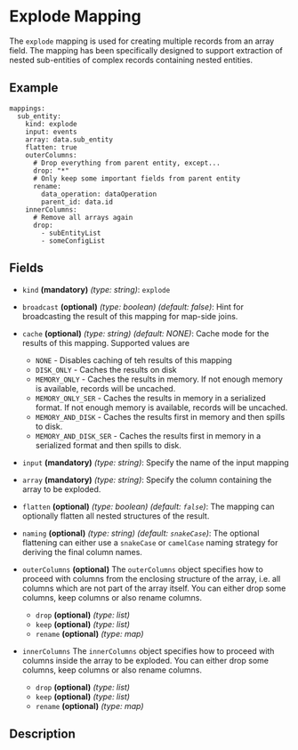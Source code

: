 
# Explode Mapping

The `explode` mapping is used for creating multiple records from an array field. The mapping has
been specifically designed to support extraction of nested sub-entities of complex records containing
nested entities.

## Example
```
mappings:
  sub_entity:
    kind: explode
    input: events
    array: data.sub_entity
    flatten: true
    outerColumns:
      # Drop everything from parent entity, except...
      drop: "*"
      # Only keep some important fields from parent entity
      rename:
        data_operation: dataOperation
        parent_id: data.id
    innerColumns:
      # Remove all arrays again
      drop:
        - subEntityList
        - someConfigList
```

## Fields
* `kind` **(mandatory)** *(type: string)*: `explode`

* `broadcast` **(optional)** *(type: boolean)* *(default: false)*: 
Hint for broadcasting the result of this mapping for map-side joins.

* `cache` **(optional)** *(type: string)* *(default: NONE)*:
Cache mode for the results of this mapping. Supported values are
  * `NONE` - Disables caching of teh results of this mapping
  * `DISK_ONLY` - Caches the results on disk
  * `MEMORY_ONLY` - Caches the results in memory. If not enough memory is available, records will be uncached.
  * `MEMORY_ONLY_SER` - Caches the results in memory in a serialized format. If not enough memory is available, records will be uncached.
  * `MEMORY_AND_DISK` - Caches the results first in memory and then spills to disk.
  * `MEMORY_AND_DISK_SER` - Caches the results first in memory in a serialized format and then spills to disk.

* `input` **(mandatory)** *(type: string)*:
Specify the name of the input mapping

* `array` **(mandatory)** *(type: string)*:
Specify the column containing the array to be exploded.

* `flatten` **(optional)** *(type: boolean)* *(default: `false`)*:
The mapping can optionally flatten all nested structures of the result.

* `naming` **(optional)** *(type: string)* *(default: `snakeCase`)*:
The optional flattening can either use a `snakeCase` or `camelCase` naming strategy for deriving
the final column names.

* `outerColumns` **(optional)**
The `outerColumns` object specifies how to proceed with columns from the enclosing structure of the
array, i.e. all columns which are not part of the array itself. You can either drop some columns,
keep columns or also rename columns.
  * `drop` **(optional)** *(type: list)*
  * `keep` **(optional)** *(type: list)*
  * `rename` **(optional)** *(type: map)*
  
* `innerColumns`
The `innerColumns` object specifies how to proceed with columns inside the array to be exploded. 
You can either drop some columns, keep columns or also rename columns.
  * `drop` **(optional)** *(type: list)*
  * `keep` **(optional)** *(type: list)*
  * `rename` **(optional)** *(type: map)*
  

## Description
